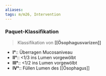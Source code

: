 ```yaml
---
aliases: 
tags: m/m26, Intervention
---
```

### Paquet-Klassifikation
> Klassifikation von **[[Ösophagusvarizen]]**
- **I°**:: Überragen Mucosaniveau
- **II°**:: <1/3 ins Lumen vorgewölbt
- **III°**:: <1/2 ins Lumen vorgewölbt
- **IV°**:: Füllen Lumen des [[Ösophagus]]